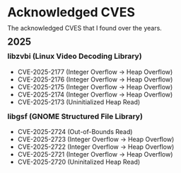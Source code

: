 <!DOCTYPE html>
<html lang="en">
<head>
  <meta charset="UTF-8">
  <title>Acknowledged CVES</title>
</head>
<body>
  <h1 style="margin-bottom: 10px;">Acknowledged CVES</h1>
  <p style="margin-bottom: 10px; margin-top: 10px;">The acknowledged CVES that I found over the years.</p>
  
  <h2 style="margin-bottom: 10px; margin-top: 10px;">2025</h2>
  
  <h3 style="margin-top: 10px;">libzvbi (Linux Video Decoding Library)</h3>
  <ul>
    <li>CVE-2025-2177 (Integer Overflow → Heap Overflow)</li>
    <li>CVE-2025-2176 (Integer Overflow → Heap Overflow)</li>
    <li>CVE-2025-2175 (Integer Overflow → Heap Overflow)</li>
    <li>CVE-2025-2174 (Integer Overflow → Heap Overflow)</li>
    <li>CVE-2025-2173 (Uninitialized Heap Read)</li>
  </ul>
  
  <h3 style="margin-top: 10px;">libgsf (GNOME Structured File Library)</h3>
  <ul>
    <li>CVE-2025-2724 (Out-of-Bounds Read)</li>
    <li>CVE-2025-2723 (Integer Overflow -> Heap Overflow)</li>
    <li>CVE-2025-2722 (Integer Overflow -> Heap Overflow)</li>
    <li>CVE-2025-2721 (Integer Overflow -> Heap Overflow)</li>
    <li>CVE-2025-2720 (Uninitalized Heap Read)</li>
  </ul>
</body>
</html>
